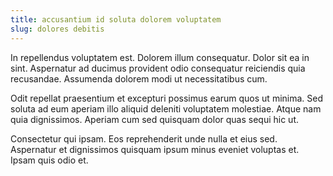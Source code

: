 ```yaml
---
title: accusantium id soluta dolorem voluptatem
slug: dolores debitis
---
```


In repellendus voluptatem est. Dolorem illum consequatur. Dolor sit ea in sint. Aspernatur ad ducimus provident odio consequatur reiciendis quia recusandae. Assumenda dolorem modi ut necessitatibus cum.

Odit repellat praesentium et excepturi possimus earum quos ut minima. Sed soluta ad eum aperiam illo aliquid deleniti voluptatem molestiae. Atque nam quia dignissimos. Aperiam cum sed quisquam dolor quas sequi hic ut.

Consectetur qui ipsam. Eos reprehenderit unde nulla et eius sed. Aspernatur et dignissimos quisquam ipsum minus eveniet voluptas et. Ipsam quis odio et.
